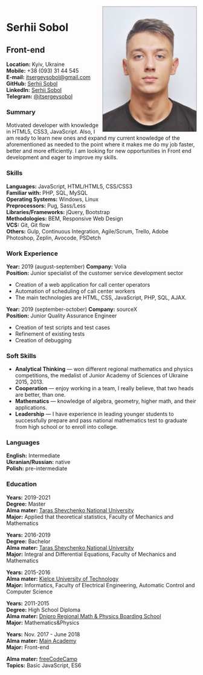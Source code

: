 <img src="me.png" align="right" width="250" height="333"/>

# Serhii Sobol
## Front-end
**Location:** Kyiv, Ukraine  
**Mobile:** +38 (093) 31 44 545  
**E-mail:** itsergeysobol@gmail.com   
**GitHub:** [Serhii Sobol](https://github.com/itsergeysobolit)  
**LinkedIn:** [Serhii Sobol](https://www.linkedin.com/in/serhiisobol/)  
**Telegram:** [@itsergeysobol](https://t.me/itsergeysobol)    


### Summary

Motivated developer with knowledge in HTML5, CSS3, JavaScript. Also, I am ready to learn new ones and expand my current knowledge of the aforementioned as needed to the point where it makes me do my job faster, better and more efficiently. I am looking for new opportunities in Front end development and eager to improve my skills.

### Skills

**Languages:** JavaScript, HTML/HTML5, CSS/CSS3   
**Familiar with:** PHP, SQL, MySQL    
**Operating Systems:** Windows, Linux   
**Preprocessors:** Pug, Sass/Less  
**Libraries/Frameworks:** jQuery, Bootstrap  
**Methodologies:** BEM, Responsive Web Design  
**VCS:** Git, Git flow  
**Others:** Gulp, Continuous Integration, Agile/Scrum, Trello, Adobe Photoshop, Zeplin, Avocode, PSDetch 

### Work Experience

**Year:** 2019 (august-september) 
**Company:** Volia  
**Position:** Junior specialist of the customer service development sector
* Creation of a web application for call center operators
* Automation of scheduling of call center workers
* The main technologies are HTML, CSS, JavaScript, PHP, SQL, AJAX.

**Year:** 2019 (september-october) 
**Company:** sourceX  
**Position:** Junior Quality Assurance Engineer
* Сreation of test scripts and test cases
* Refinement of existing tests
* Creation of debugging

### Soft Skills

* **Analytical Thinking**  — won different regional mathematics and physics competitions, the medalist of Junior Academy of Sciences of Ukraine 2015, 2013.
* **Cooperation** — enjoy working in a team, I really believe, that two heads are better, than one.
* **Mathematics** — knowledge of algebra, geometry, higher math, and their applications.
* **Leadership** — I have experience in leading younger students to successfully prepare and pass national mathematics test to graduate from high school or to enroll into college.  

### Languages

**English:** Intermediate       
**Ukranian/Russian:** native  
**Polish:** pre-intermediate  

### Education

**Years:** 2019-2021    
**Degree:** Master       
**Alma mater:** [Taras Shevchenko National University](http://www.univ.kiev.ua/en/)    
**Major:** Applied that theoretical statistics, Faculty of Mechanics and Mathematics    

**Years:** 2016-2019  
**Degree:** Bachelor  
**Alma mater:** [Taras Shevchenko National University](http://www.univ.kiev.ua/en/)  
**Major:** Integral and Differential Equations, Faculty of Mechanics and Mathematics  

**Years:** 2015-2016  
**Alma mater:** [Kielce University of Technology](https://international.tu.kielce.pl/)   
**Major:** Informatics, Faculty of Electrical Engineering, Automatic Control and Computer Science  

**Years:** 2011-2015  
**Degree:** High School Diploma  
**Alma mater:** [Dnipro Regional Math & Physics Boarding School](https://www.dolifmp.inf.ua/)  
**Major:** Mathematics&Physics   

**Years:** Nov. 2017 - June 2018  
**Alma mater:** [Main Academy](https://mainacademy.ua/)    
**Major:** Front-end

**Alma mater:** [freeCodeCamp](https://learn.freecodecamp.org/)    
**Topics:** Basic JavaScript, ES6 
